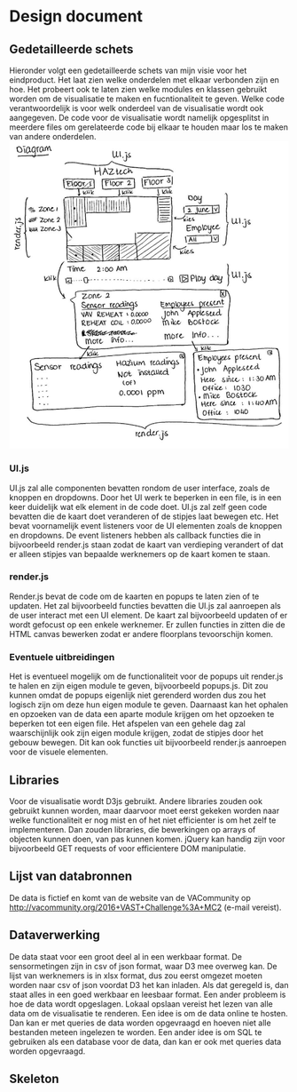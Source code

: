 # Design document
## Gedetailleerde schets
Hieronder volgt een gedetailleerde schets van mijn visie voor het eindproduct. Het laat zien welke onderdelen met elkaar verbonden zijn en hoe. Het probeert ook te laten zien welke modules en klassen gebruikt worden om de visualisatie te maken en fucntionaliteit te geven. Welke code verantwoordelijk is voor welk onderdeel van de visualisatie wordt ook aangegeven. De code voor de visualisatie wordt namelijk opgesplitst in meerdere files om gerelateerde code bij elkaar te houden maar los te maken van andere onderdelen.  
<img src="doc/moduleschets.jpg">  
### UI.js
UI.js zal alle componenten bevatten rondom de user interface, zoals de knoppen en dropdowns. Door het UI werk te beperken in een file, is in een keer duidelijk wat elk element in de code doet. UI.js zal zelf geen code bevatten die de kaart doet veranderen of de stipjes laat bewegen etc. Het bevat voornamelijk event listeners voor de UI elementen zoals de knoppen en dropdowns. De event listeners hebben als callback functies die in bijvoorbeeld render.js staan zodat de kaart van verdieping verandert of dat er alleen stipjes van bepaalde werknemers op de kaart komen te staan.
### render.js
Render.js bevat de code om de kaarten en popups te laten zien of te updaten. Het zal bijvoorbeeld functies bevatten die UI.js zal aanroepen als de user interact met een UI element. De kaart zal bijvoorbeeld updaten of er wordt gefocust op een enkele werknemer. Er zullen functies in zitten die de HTML canvas bewerken zodat er andere floorplans tevoorschijn komen.
### Eventuele uitbreidingen
Het is eventueel mogelijk om de functionaliteit voor de popups uit render.js te halen en zijn eigen module te geven, bijvoorbeeld popups.js. Dit zou kunnen omdat de popups eigenlijk niet gerenderd worden dus zou het logisch zijn om deze hun eigen module te geven. Daarnaast kan het ophalen en opzoeken van de data een aparte module krijgen om het opzoeken te beperken tot een eigen file. Het afspelen van een gehele dag zal waarschijnlijk ook zijn eigen module krijgen, zodat de stipjes door het gebouw bewegen. Dit kan ook functies uit bijvoorbeeld render.js aanroepen voor de visuele elementen.
## Libraries
Voor de visualisatie wordt D3js gebruikt. Andere libraries zouden ook gebruikt kunnen worden, maar daarvoor moet eerst gekeken worden naar welke functionaliteit er nog mist en of het niet efficienter is om het zelf te implementeren. Dan zouden libraries, die bewerkingen op arrays of objecten kunnen doen, van pas kunnen komen. jQuery kan handig zijn voor bijvoorbeeld GET requests of voor efficientere DOM manipulatie.
## Lijst van databronnen
De data is fictief en komt van de website van de VACommunity op http://vacommunity.org/2016+VAST+Challenge%3A+MC2 (e-mail vereist).
## Dataverwerking
De data staat voor een groot deel al in een werkbaar format. De sensormetingen zijn in csv of json format, waar D3 mee overweg kan. De lijst van werknemers is in xlsx format, dus zou eerst omgezet moeten worden naar csv of json voordat D3 het kan inladen. Als dat geregeld is, dan staat alles in een goed werkbaar en leesbaar format. Een ander probleem is hoe de data wordt opgeslagen. Lokaal opslaan vereist het lezen van alle data om de visualisatie te renderen. Een idee is om de data online te hosten. Dan kan er met queries de data worden opgevraagd en hoeven niet alle bestanden meteen ingelezen te worden. Een ander idee is om SQL te gebruiken als een database voor de data, dan kan er ook met queries data worden opgevraagd.
## Skeleton
